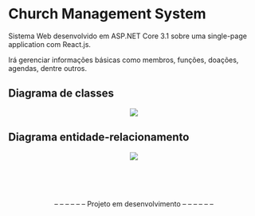 # Church Management System
Sistema Web desenvolvido em ASP.NET Core 3.1 sobre uma single-page application com React.js.

Irá gerenciar informações básicas como membros, funções, doações, agendas, dentre outros.<br>

<h2>Diagrama de classes</h2>

<p align="center">
  <img  src="https://raw.githubusercontent.com/vctr-moraes/church-management-system/master/Diagrama%20de%20classes.jpg" style="max-width:100%;"> 
</p>

<h2>Diagrama entidade-relacionamento</h2>

<p align="center">
  <img  src="https://raw.githubusercontent.com/vctr-moraes/ChurchSystem/master/Diagrama%20ER.png" style="max-width:100%;"> 
</p>



<br><br><br>

<p align="center"> – – – – – – Projeto em desenvolvimento – – – – – – </p>
